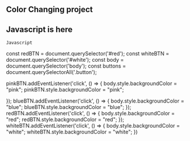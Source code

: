 ## Color Changing project
## Javascript is here

``Javascript``

const redBTN = document.querySelector('#red');
const whiteBTN = document.querySelector('#white');
const body = document.querySelector('body');
const buttons = document.querySelectorAll('.button');

pinkBTN.addEventListener('click', () => {
    body.style.backgroundColor = "pink";
    pinkBTN.style.backgroundColor = "pink";




});
blueBTN.addEventListener('click', () => {
    body.style.backgroundColor = "blue";
    blueBTN.style.backgroundColor = "blue";
});
redBTN.addEventListener('click', () => {
    body.style.backgroundColor = "red";
    redBTN.style.backgroundColor = "red";
});
whiteBTN.addEventListener('click', () => {
    body.style.backgroundColor = "white";
    whiteBTN.style.backgroundColor = "white";
})


